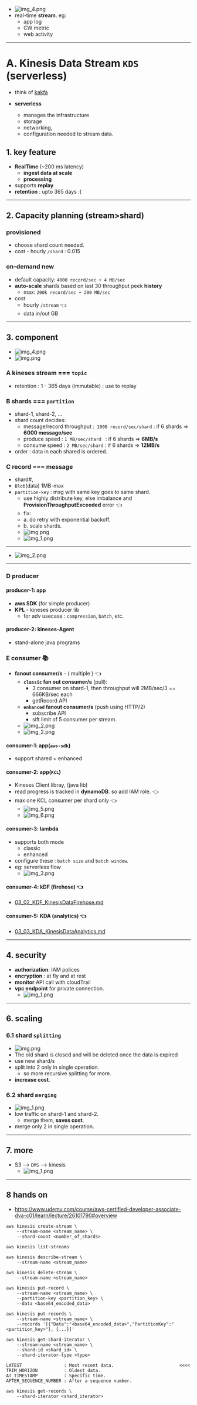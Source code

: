 - ![img_4.png](../99_img/dva/00/kds/img_4.png)
- real-time **stream**. eg:
  - app log
  - CW metric
  - web activity
---
# A. Kinesis Data Stream `KDS` (serverless)
- think of [kakfa](../../06_messaging/kakfa)

- **serverless**
  - manages the infrastructure
  - storage
  - networking,
  - configuration needed to stream data.
  
## 1. key feature
- **RealTime** (~200 ms latency)
  - **ingest data at scale** 
  - **processing**
- supports **replay**
- **retention** :  upto 365 days :(
--- 
## 2. Capacity planning (stream>shard)
### **provisioned**
- choose shard count needed.
- cost - hourly `/shard` : 0.015

### **on-demand** new
- default capacity: `4000 record/sec + 4 MB/sec`
- **auto-scale** shards based on last 30 throughput peek **history**
  - max: `200k record/sec + 200 MB/sec`
- cost
  - hourly `/stream` :point_left:
  - data in/out GB

---
## 3. component
- ![img_4.png](../99_img/decouple/img_4.png)
- ![img.png](../99_img/decouple/img.png)

### A **kineses stream**  === `topic`
  - retention : 1 - 365 days (immutable) : use to replay

### B **shards** === `partition`
- shard-1, shard-2, ...
- shard count decides:
  - message/record throughput :` 1000 record/sec/shard` : if 6 shards => **6000 message/sec**
  - produce speed : `1 MB/sec/shard ` : if 6 shards => **6MB/s**
  - consume speed : `2 MB/sec/shard`  : if 6 shards => **12MB/s**
- order : data in each shared is ordered.

### C **record** === message
  - shard#,
  - `Blob`(data) 1MB-max
  - `partition-key` : msg with same key goes to same shard.
    - use highly distribute key, else imbalance and **ProvisionThroughputExceeded** error :point_left:
    - fix:
    - a. do retry with exponential backoff.
    - b. scale shards.
    - ![img.png](../99_img/dva/00/kds/img.png)
    - ![img_1.png](../99_img/dva/00/kds/img_1.png)

---
- ![img_2.png](../99_img/decouple/img_2.png)
---

### D **producer** 
#### producer-1: app
  - **aws SDK** (for simple producer)
  - **KPL** - kineses producer lib 
    - for adv usecase : `compression`, `batch`, etc. 
    
#### producer-2: kineses-Agent
- stand-alone java programs

### E **consumer** :books:
- **fanout consumer/s** - ( multiple ) :point_left:
  - **`classic` fan out consumer/s** (pull):
    - 3 consumer on shard-1, then throughput will 2MB/sec/3 == 666KB/sec each
    - getRecord API
  - **`enhanced` fanout consumer/s** (push using HTTP/2)
    - subscribe API
    - sift limit of 5 consumer per stream.
  - ![img_2.png](../99_img/dva/00/kds/img_2.png)
  - ![img_2.png](../99_img/dva/sqs/img_2.png)

#### consumer-1: app(`aws-sdk`) 
- support shared + enhanced

#### consumer-2: app(`KCL`)
- Kineses Client libray, (java lib)
- read progress is tracked in **dynamoDB**. so add IAM role. :point_left:
- max one KCL consumer per shard only :point_left:
  - ![img_5.png](../99_img/dva/00/kds/img_5.png)
  - ![img_6.png](../99_img/dva/00/kds/img_6.png)

#### consumer-3: lambda
- supports both mode 
  - classic 
  - enhanced
- configure these : `batch size` and `batch window`.
- eg: serverless flow
  - ![img_3.png](../99_img/dva/00/kds/img_3.png)
  
#### consumer-4: **kDF (firehose)** :point_left:
- [03_02_KDF_KinesisDataFirehose.md](03_02_KDF_KinesisDataFirehose.md)

#### consumer-5: **KDA (analytics)** :point_left:
- [03_03_KDA_KinesisDataAnalytics.md](03_03_KDA_KinesisDataAnalytics.md)



---
## 4. security
- **authorization**: IAM polices
- **encryption** : at fly and at rest
- **monitor** API call with cloudTrail
- **vpc endpoint** for private connection.
  - ![img_1.png](../99_img/decouple/img_1.png)

--- 
## 6. scaling
### 6.1 shard `splitting` 
- ![img.png](../99_img/dva/00/kds/more/img.png)
- The old shard is closed and will be deleted once the data is expired
- use new shard/s
- split into 2 only in single operation.
  - so more recursive splitting for more.
- **increase cost**.

### 6.2 shard `merging`
- ![img_1.png](../99_img/dva/00/kds/more/img_1.png)
- low traffic on shard-1 and shard-2. 
  - merge them, **saves cost**.
- merge only 2 in single operation.

---  
## 7. more
- S3 --> `DMS` --> kinesis
  - ![img_1.png](../99_img/dva/sqs/img_1.png)

---
## 8 hands on
- https://www.udemy.com/course/aws-certified-developer-associate-dva-c01/learn/lecture/26101790#overview
```
aws kinesis create-stream \
    --stream-name <stream_name> \
    --shard-count <number_of_shards>

aws kinesis list-streams

aws kinesis describe-stream \
    --stream-name <stream_name>

aws kinesis delete-stream \
    --stream-name <stream_name>

aws kinesis put-record \
    --stream-name <stream_name> \
    --partition-key <partition_key> \
    --data <base64_encoded_data>

aws kinesis put-records \
    --stream-name <stream_name> \
    --records '[{"Data":"<base64_encoded_data>","PartitionKey":"<partition_key>"}, {...}]'

aws kinesis get-shard-iterator \
    --stream-name <stream_name> \
    --shard-id <shard_id> \
    --shard-iterator-type <type>
    
LATEST                : Most recent data.                         <<<<
TRIM_HORIZON          : Oldest data.
AT_TIMESTAMP          : Specific time.
AFTER_SEQUENCE_NUMBER : After a sequence number.

aws kinesis get-records \
    --shard-iterator <shard_iterator>
        
```